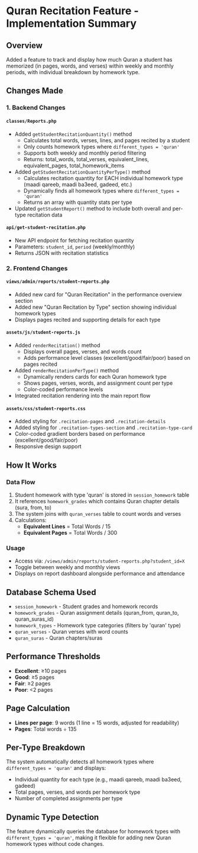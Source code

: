 # Quran Recitation Feature - Implementation Summary

## Overview
Added a feature to track and display how much Quran a student has memorized (in pages, words, and verses) within weekly and monthly periods, with individual breakdown by homework type.

## Changes Made

### 1. Backend Changes

#### `classes/Reports.php`
- Added `getStudentRecitationQuantity()` method
  - Calculates total words, verses, lines, and pages recited by a student
  - Only counts homework types where `different_types = 'quran'`
  - Supports both weekly and monthly period filtering
  - Returns: total_words, total_verses, equivalent_lines, equivalent_pages, total_homework_items
- Added `getStudentRecitationQuantityPerType()` method
  - Calculates recitation quantity for EACH individual homework type (maadi qareeb, maadi ba3eed, gadeed, etc.)
  - Dynamically finds all homework types where `different_types = 'quran'`
  - Returns an array with quantity stats per type
- Updated `getStudentReport()` method to include both overall and per-type recitation data

#### `api/get-student-recitation.php`
- New API endpoint for fetching recitation quantity
- Parameters: `student_id`, `period` (weekly/monthly)
- Returns JSON with recitation statistics

### 2. Frontend Changes

#### `views/admin/reports/student-reports.php`
- Added new card for "Quran Recitation" in the performance overview section
- Added new "Quran Recitation by Type" section showing individual homework types
- Displays pages recited and supporting details for each type

#### `assets/js/student-reports.js`
- Added `renderRecitation()` method
  - Displays overall pages, verses, and words count
  - Adds performance level classes (excellent/good/fair/poor) based on pages recited
- Added `renderRecitationPerType()` method
  - Dynamically renders cards for each Quran homework type
  - Shows pages, verses, words, and assignment count per type
  - Color-coded performance levels
- Integrated recitation rendering into the main report flow

#### `assets/css/student-reports.css`
- Added styling for `.recitation-pages` and `.recitation-details`
- Added styling for `.recitation-types-section` and `.recitation-type-card`
- Color-coded gradient borders based on performance (excellent/good/fair/poor)
- Responsive design support

## How It Works

### Data Flow
1. Student homework with type 'quran' is stored in `session_homework` table
2. It references `homework_grades` which contains Quran chapter details (sura, from, to)
3. The system joins with `quran_verses` table to count words and verses
4. Calculations:
   - **Equivalent Lines** = Total Words / 15
   - **Equivalent Pages** = Total Words / 300

### Usage
- Access via: `/views/admin/reports/student-reports.php?student_id=X`
- Toggle between weekly and monthly views
- Displays on report dashboard alongside performance and attendance

## Database Schema Used
- `session_homework` - Student grades and homework records
- `homework_grades` - Quran assignment details (quran_from, quran_to, quran_suras_id)
- `homework_types` - Homework type categories (filters by 'quran' type)
- `quran_verses` - Quran verses with word counts
- `quran_suras` - Quran chapters/suras

## Performance Thresholds
- **Excellent**: ≥10 pages
- **Good**: ≥5 pages
- **Fair**: ≥2 pages
- **Poor**: <2 pages

## Page Calculation
- **Lines per page**: 9 words (1 line = 15 words, adjusted for readability)
- **Pages**: Total words ÷ 135

## Per-Type Breakdown
The system automatically detects all homework types where `different_types = 'quran'` and displays:
- Individual quantity for each type (e.g., maadi qareeb, maadi ba3eed, gadeed)
- Total pages, verses, and words per homework type
- Number of completed assignments per type

## Dynamic Type Detection
The feature dynamically queries the database for homework types with `different_types = 'quran'`, making it flexible for adding new Quran homework types without code changes.

